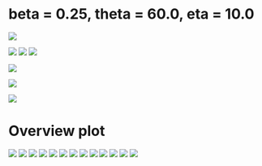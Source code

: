 # beta = 0.25, theta = 60.0, eta = 10.0

![](figures/energy_evolution.png)


![](figures/B_field.png)
![](figures/E_field.png)
![](figures/j_field.png)



![](figures/rho_n_norm.png)
<!-- ![](figures/rho_field.png) -->

![](figures/temp_norm.png)
<!-- ![](figures/pressure_fields.png) -->

![](figures/anisotropy.png)

# Overview plot

![](figures/fields/time_0.0.png)
![](figures/fields/time_7.0.png)
![](figures/fields/time_15.0.png)
![](figures/fields/time_23.0.png)
![](figures/fields/time_31.0.png)
![](figures/fields/time_39.0.png)
![](figures/fields/time_47.0.png)
![](figures/fields/time_55.0.png)
![](figures/fields/time_63.0.png)
![](figures/fields/time_71.0.png)
![](figures/fields/time_79.0.png)
![](figures/fields/time_87.0.png)
![](figures/fields/time_95.0.png)